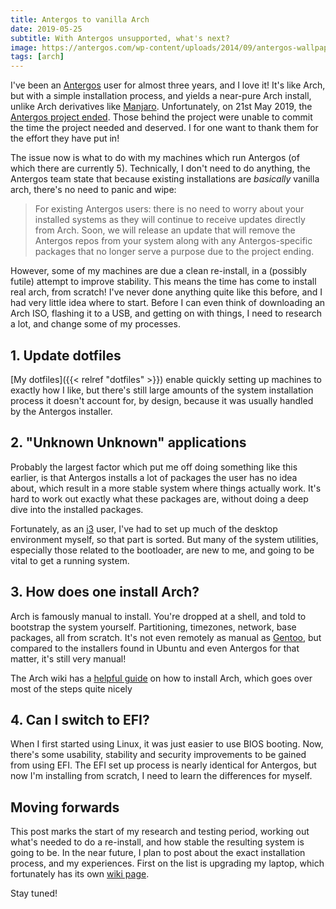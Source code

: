 ```yaml
---
title: Antergos to vanilla Arch
date: 2019-05-25
subtitle: With Antergos unsupported, what's next?
image: https://antergos.com/wp-content/uploads/2014/09/antergos-wallpaper.png
tags: [arch]
---
```


I've been an [Antergos](https://antergos.com/) user for almost three years, and I love it! It's like Arch, but with a simple installation process, and yields a near-pure Arch install, unlike Arch derivatives like [Manjaro](https://manjaro.org/). Unfortunately, on 21st May 2019, the [Antergos project ended](https://antergos.com/blog/antergos-linux-project-ends/). Those behind the project were unable to commit the time the project needed and deserved. I for one want to thank them for the effort they have put in!

The issue now is what to do with my machines which run Antergos (of which there are currently 5). Technically, I don't need to do anything, the Antergos team state that because existing installations are _basically_ vanilla arch, there's no need to panic and wipe:

> For existing Antergos users: there is no need to worry about your installed systems as they will continue to receive updates directly from Arch. Soon, we will release an update that will remove the Antergos repos from your system along with any Antergos-specific packages that no longer serve a purpose due to the project ending.

However, some of my machines are due a clean re-install, in a (possibly futile) attempt to improve stability. This means the time has come to install real arch, from scratch! I've never done anything quite like this before, and I had very little idea where to start. Before I can even think of downloading an Arch ISO, flashing it to a USB, and getting on with things, I need to research a lot, and change some of my processes.

## 1. Update dotfiles

[My dotfiles]({{< relref "dotfiles" >}}) enable quickly setting up machines to exactly how I like, but there's still large amounts of the system installation process it doesn't account for, by design, because it was usually handled by the Antergos installer.

## 2. "Unknown Unknown" applications

Probably the largest factor which put me off doing something like this earlier, is that Antergos installs a lot of packages the user has no idea about, which result in a more stable system where things actually work. It's hard to work out exactly what these packages are, without doing a deep dive into the installed packages.

Fortunately, as an [i3](https://i3wm.org/) user, I've had to set up much of the desktop environment myself, so that part is sorted. But many of the system utilities, especially those related to the bootloader, are new to me, and going to be vital to get a running system.

## 3. How does one install Arch?

Arch is famously manual to install. You're dropped at a shell, and told to bootstrap the system yourself. Partitioning, timezones, network, base packages, all from scratch. It's not even remotely as manual as [Gentoo](https://www.gentoo.org/), but compared to the installers found in Ubuntu and even Antergos for that matter, it's still very manual!

The Arch wiki has a [helpful guide](https://wiki.archlinux.org/index.php/Installation_guide) on how to install Arch, which goes over most of the steps quite nicely

## 4. Can I switch to EFI?

When I first started using Linux, it was just easier to use BIOS booting. Now, there's some usability, stability and security improvements to be gained from using EFI. The EFI set up process is nearly identical for Antergos, but now I'm installing from scratch, I need to learn the differences for myself.

## Moving forwards

This post marks the start of my research and testing period, working out what's needed to do a re-install, and how stable the resulting system is going to be. In the near future, I plan to post about the exact installation process, and my experiences. First on the list is upgrading my laptop, which fortunately has its own [wiki page](https://wiki.archlinux.org/index.php/Dell_XPS_15).

Stay tuned!
